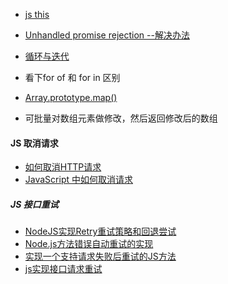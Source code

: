 - [js this](https://developer.mozilla.org/zh-CN/docs/Web/JavaScript/Reference/Operators/this)
- [Unhandled promise rejection --解决办法](https://blog.csdn.net/ICANDOD/article/details/81081292)

- [循环与迭代](https://developer.mozilla.org/zh-CN/docs/Web/JavaScript/Guide/Loops_and_iteration)
- 看下for of 和 for in 区别
- [Array.prototype.map()](https://developer.mozilla.org/zh-CN/docs/Web/JavaScript/Reference/Global_Objects/Array/map)
- 可批量对数组元素做修改，然后返回修改后的数组


#### JS 取消请求

- [如何取消HTTP请求](https://zhuanlan.zhihu.com/p/462874421)
- [JavaScript 中如何取消请求](https://juejin.cn/post/7111237605793988638)

##### JS 接口重试
- [NodeJS实现Retry重试策略和回退尝试](https://www.jianshu.com/p/bbc0fdb9ab1f)
- [Node.js方法错误自动重试的实现](https://blog.csdn.net/github_38589282/article/details/77414358)
- [实现一个支持请求失败后重试的JS方法](https://blog.csdn.net/wangliuqi123/article/details/124694153)
- [js实现接口请求重试](https://blog.csdn.net/SongZhengxing_/article/details/128074175)

